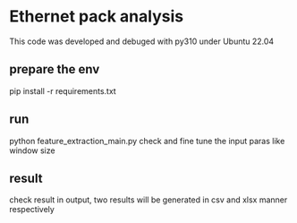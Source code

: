 # Ethernet pack analysis
This code was developed and debuged with py310 under Ubuntu 22.04
## prepare the env
pip install -r requirements.txt
## run
python feature_extraction_main.py
check and fine tune the input paras like window size
## result
check result in output, two results will be generated in csv and xlsx manner respectively